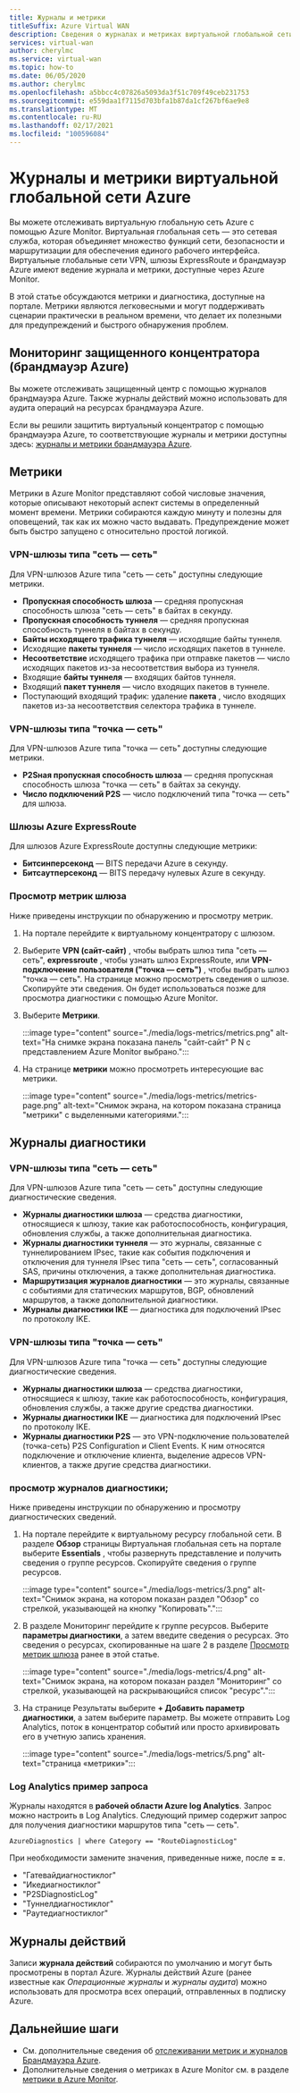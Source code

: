 ```yaml
---
title: Журналы и метрики
titleSuffix: Azure Virtual WAN
description: Сведения о журналах и метриках виртуальной глобальной сети Azure
services: virtual-wan
author: cherylmc
ms.service: virtual-wan
ms.topic: how-to
ms.date: 06/05/2020
ms.author: cherylmc
ms.openlocfilehash: a5bbcc4c07826a5093da3f51c709f49ceb231753
ms.sourcegitcommit: e559daa1f7115d703bfa1b87da1cf267bf6ae9e8
ms.translationtype: MT
ms.contentlocale: ru-RU
ms.lasthandoff: 02/17/2021
ms.locfileid: "100596084"
---
```

# <a name="azure-virtual-wan-logs-and-metrics"></a>Журналы и метрики виртуальной глобальной сети Azure

Вы можете отслеживать виртуальную глобальную сеть Azure с помощью Azure Monitor. Виртуальная глобальная сеть — это сетевая служба, которая объединяет множество функций сети, безопасности и маршрутизации для обеспечения единого рабочего интерфейса. Виртуальные глобальные сети VPN, шлюзы ExpressRoute и брандмауэр Azure имеют ведение журнала и метрики, доступные через Azure Monitor.

В этой статье обсуждаются метрики и диагностика, доступные на портале. Метрики являются легковесными и могут поддерживать сценарии практически в реальном времени, что делает их полезными для предупреждений и быстрого обнаружения проблем.

## <a name="monitoring-secured-hub-azure-firewall"></a>Мониторинг защищенного концентратора (брандмауэр Azure) 

Вы можете отслеживать защищенный центр с помощью журналов брандмауэра Azure. Также журналы действий можно использовать для аудита операций на ресурсах брандмауэра Azure.

Если вы решили защитить виртуальный концентратор с помощью брандмауэра Azure, то соответствующие журналы и метрики доступны здесь: [журналы и метрики брандмауэра Azure](../firewall/logs-and-metrics.md).

## <a name="metrics"></a>Метрики

Метрики в Azure Monitor представляют собой числовые значения, которые описывают некоторый аспект системы в определенный момент времени. Метрики собираются каждую минуту и полезны для оповещений, так как их можно часто выдавать. Предупреждение может быть быстро запущено с относительно простой логикой.

### <a name="site-to-site-vpn-gateways"></a>VPN-шлюзы типа "сеть — сеть"

Для VPN-шлюзов Azure типа "сеть — сеть" доступны следующие метрики.

* **Пропускная способность шлюза** — средняя пропускная способность шлюза "сеть — сеть" в байтах в секунду.
* **Пропускная способность туннеля** — средняя пропускная способность туннеля в байтах в секунду.
* **Байты исходящего трафика туннеля** — исходящие байты туннеля. 
* Исходящие **пакеты туннеля** — число исходящих пакетов в туннеле. 
* **Несоответствие** исходящего трафика при отправке пакетов — число исходящих пакетов из-за несоответствия выбора из туннеля. 
* Входящие **байты туннеля** — входящих байтов туннеля. 
* Входящий **пакет туннеля** — число входящих пакетов в туннеле. 
* Поступающий входящий трафик: удаление **пакета** , число входящих пакетов из-за несоответствия селектора трафика в туннеле. 

### <a name="point-to-site-vpn-gateways"></a>VPN-шлюзы типа "точка — сеть"

Для VPN-шлюзов Azure типа "точка — сеть" доступны следующие метрики.

* **P2Sная пропускная способность шлюза** — средняя пропускная способность шлюза "точка — сеть" в байтах за секунду.
* **Число подключений P2S** — число подключений типа "точка — сеть" для шлюза.

### <a name="azure-expressroute-gateways"></a>Шлюзы Azure ExpressRoute

Для шлюзов Azure ExpressRoute доступны следующие метрики:

* **Битсинперсеконд** — BITS передачи Azure в секунду.
* **Битсаутперсеконд** — BITS передачу нулевых Azure в секунду.

### <a name="view-gateway-metrics"></a><a name="metrics-steps"></a>Просмотр метрик шлюза

Ниже приведены инструкции по обнаружению и просмотру метрик.

1. На портале перейдите к виртуальному концентратору с шлюзом.

2. Выберите **VPN (сайт-сайт)** , чтобы выбрать шлюз типа "сеть — сеть", **expressroute** , чтобы узнать шлюз ExpressRoute, или **VPN-подключение пользователя ("точка — сеть")** , чтобы выбрать шлюз "точка — сеть". На странице можно просмотреть сведения о шлюзе. Скопируйте эти сведения. Он будет использоваться позже для просмотра диагностики с помощью Azure Monitor.

3. Выберите **Метрики**.

   :::image type="content" source="./media/logs-metrics/metrics.png" alt-text="На снимке экрана показана панель &quot;сайт-сайт&quot; P N с представлением Azure Monitor выбрано.":::

4. На странице **метрики** можно просмотреть интересующие вас метрики.

   :::image type="content" source="./media/logs-metrics/metrics-page.png" alt-text="Снимок экрана, на котором показана страница &quot;метрики&quot; с выделенными категориями.":::

## <a name="diagnostic-logs"></a><a name="diagnostic"></a>Журналы диагностики

### <a name="site-to-site-vpn-gateways"></a>VPN-шлюзы типа "сеть — сеть"

Для VPN-шлюзов Azure типа "сеть — сеть" доступны следующие диагностические сведения.

* **Журналы диагностики шлюза** — средства диагностики, относящиеся к шлюзу, такие как работоспособность, конфигурация, обновления службы, а также дополнительная диагностика.
* **Журналы диагностики туннеля** — это журналы, связанные с туннелированием IPsec, такие как события подключения и отключения для туннеля IPsec типа "сеть — сеть", согласованный SAS, причины отключения, а также дополнительная диагностика.
* **Маршрутизация журналов диагностики** — это журналы, связанные с событиями для статических маршрутов, BGP, обновлений маршрутов, а также дополнительной диагностики.
* **Журналы диагностики IKE** — диагностика для подключений IPsec по протоколу IKE.

### <a name="point-to-site-vpn-gateways"></a>VPN-шлюзы типа "точка — сеть"

Для VPN-шлюзов Azure типа "точка — сеть" доступны следующие диагностические сведения.

* **Журналы диагностики шлюза** — средства диагностики, относящиеся к шлюзу, такие как работоспособность, конфигурация, обновления службы, а также другие средства диагностики.
* **Журналы диагностики IKE** — диагностика для подключений IPsec по протоколу IKE.
* **Журналы диагностики P2S** — это VPN-подключение пользователей (точка-сеть) P2S Configuration и Client Events. К ним относятся подключение и отключение клиента, выделение адресов VPN-клиентов, а также другие средства диагностики.

### <a name="view-diagnostic-logs"></a><a name="diagnostic-steps"></a>просмотр журналов диагностики;

Ниже приведены инструкции по обнаружению и просмотру диагностических сведений.

1. На портале перейдите к виртуальному ресурсу глобальной сети. В разделе **Обзор** страницы Виртуальная глобальная сеть на портале выберите **Essentials** , чтобы развернуть представление и получить сведения о группе ресурсов. Скопируйте сведения о группе ресурсов.

   :::image type="content" source="./media/logs-metrics/3.png" alt-text="Снимок экрана, на котором показан раздел &quot;Обзор&quot; со стрелкой, указывающей на кнопку &quot;Копировать&quot;.":::

2. В разделе Мониторинг перейдите к группе ресурсов. Выберите **параметры диагностики**, а затем введите сведения о ресурсах. Это сведения о ресурсах, скопированные на шаге 2 в разделе [Просмотр метрик шлюза](#metrics-steps) ранее в этой статье.

   :::image type="content" source="./media/logs-metrics/4.png" alt-text="Снимок экрана, на котором показан раздел &quot;Мониторинг&quot; со стрелкой, указывающей на раскрывающийся список &quot;ресурс&quot;.":::

3. На странице Результаты выберите **+ Добавить параметр диагностики**, а затем выберите параметр. Вы можете отправить Log Analytics, поток в концентратор событий или просто архивировать его в учетную запись хранения.

   :::image type="content" source="./media/logs-metrics/5.png" alt-text="страница «метрики»":::

### <a name="log-analytics-sample-query"></a><a name="sample-query"></a>Log Analytics пример запроса

Журналы находятся в **рабочей области Azure log Analytics**. Запрос можно настроить в Log Analytics. Следующий пример содержит запрос для получения диагностики маршрутов типа "сеть — сеть".

```AzureDiagnostics | where Category == "RouteDiagnosticLog"```

При необходимости замените значения, приведенные ниже, после **= =**.

* "Гатевайдиагностиклог"
* "Икедиагностиклог"
* "P2SDiagnosticLog"
* "Туннелдиагностиклог"
* "Раутедиагностиклог"

## <a name="activity-logs"></a><a name="activity-logs"></a>Журналы действий

Записи **журнала действий** собираются по умолчанию и могут быть просмотрены в портал Azure. Журналы действий Azure (ранее известные как *Операционные журналы* и *журналы аудита*) можно использовать для просмотра всех операций, отправленных в подписку Azure.

## <a name="next-steps"></a>Дальнейшие шаги

* См. дополнительные сведения об [отслеживании метрик и журналов Брандмауэра Azure](../firewall/firewall-diagnostics.md).
* Дополнительные сведения о метриках в Azure Monitor см. в разделе [метрики в Azure Monitor](../azure-monitor/essentials/data-platform-metrics.md).
